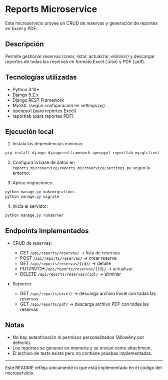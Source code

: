 # Reports Microservice

Este microservicio provee un CRUD de reservas y generación de reportes en Excel y PDF.

## Descripción

Permite gestionar reservas (crear, listar, actualizar, eliminar) y descargar reportes de todas las reservas en formato Excel (.xlsx) y PDF (.pdf).

## Tecnologías utilizadas

- Python 3.10+
- Django 5.2.x
- Django REST Framework
- MySQL (según configuración en settings.py)
- openpyxl (para reportes Excel)
- reportlab (para reportes PDF)

## Ejecución local

1. Instala las dependencias mínimas:

```powershell
pip install django djangorestframework openpyxl reportlab mysqlclient
```

2. Configura la base de datos en `reports_microservice/reports_microservice/settings.py` según tu entorno.

3. Aplica migraciones:

```powershell
python manage.py makemigrations
python manage.py migrate
```

4. Inicia el servidor:

```powershell
python manage.py runserver
```

## Endpoints implementados

- CRUD de reservas:
	- GET  `/api/reports/reservas/` → lista de reservas
	- POST `/api/reports/reservas/` → crear reserva
	- GET  `/api/reports/reservas/{id}/` → detalle
	- PUT/PATCH `/api/reports/reservas/{id}/` → actualizar
	- DELETE `/api/reports/reservas/{id}/` → eliminar

- Reportes:
	- GET `/api/reports/excel/` → descarga archivo Excel con todas las reservas
	- GET `/api/reports/pdf/` → descarga archivo PDF con todas las reservas

## Notas

- No hay autenticación ni permisos personalizados (AllowAny por defecto).
- Los reportes se generan en memoria y se envían como attachment.
- El archivo de tests existe pero no contiene pruebas implementadas.

---

Este README refleja únicamente lo que está implementado en el código del microservicio.
